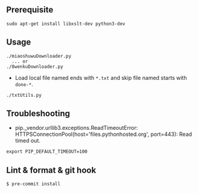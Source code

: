 ## Prerequisite

```
sudo apt-get install libxslt-dev python3-dev
```

## Usage

```
./miaoshuwuDownloader.py
  ... or
./8wenkuDownloader.py  
```

- Load local file named ends with `*.txt` and skip file named starts with `done-*`.

```
./txtUtils.py
```

## Troubleshooting

- pip._vendor.urllib3.exceptions.ReadTimeoutError: HTTPSConnectionPool(host='files.pythonhosted.org', port=443): Read timed out.

```
export PIP_DEFAULT_TIMEOUT=100
```

## Lint & format & git hook

```
$ pre-commit install
```

